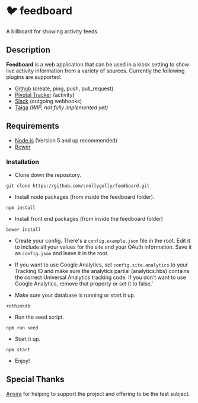 # :bird: feedboard
A billboard for showing activity feeds

## Description
__Feedboard__ is a web application that can be used in a kiosk setting to show live activity information from a variety of sources.  Currently the following plugins are supported:

* [Github](https://developer.github.com/webhooks/) (create, ping, push, pull_request)
* [Pivotal Tracker](https://www.pivotaltracker.com/help/api/rest/v5#activity_resource) (activity)
* [Slack](https://api.slack.com/outgoing-webhooks) (outgoing webhooks)
* [Taiga](http://taigaio.github.io/taiga-doc/dist/webhooks.html) _(WIP, not fully implemented yet)_

## Requirements
* [Node.js](https://nodejs.org/en/) (Version 5 and up recommended)
* [Bower](http://bower.io/)

### Installation

* Clone down the repository.
```
git clone https://github.com/snollygolly/feedboard.git
```

* Install node packages (from inside the feedboard folder).
```
npm install
```

* Install front end packages (from inside the feedboard folder)
```
bower install
```

* Create your config.  There's a `config.example.json` file in the root.  Edit it to include all your values for the site and your OAuth information.  Save it as `config.json` and leave it in the root.

* If you want to use Google Analytics, set `config.site.analytics` to your Tracking ID and make sure the analytics partial (analytics.hbs) contains the correct Universal Analytics tracking code.  If you don't want to use Google Analytics, remove that property or set it to false.`

* Make sure your database is running or start it up.
```
rethinkdb
```

* Run the seed script.
```
npm run seed
```

* Start it up.
```
npm start
```

* Enjoy!

## Special Thanks
[Ansira](https://ansira.com/) for helping to support the project and offering to be the test subject.
